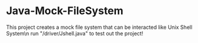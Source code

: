 # Java-Mock-FileSystem
This project creates a mock file system that can be interacted like Unix Shell System\n
run "/driver/Jshell.java" to test out the project!
